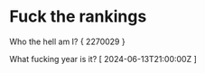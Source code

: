 # Fuck the rankings

Who the hell am I?
{ 2270029 }

What fucking year is it?
[ 2024-06-13T21:00:00Z ]
